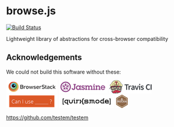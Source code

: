 # browse.js

[![Build Status](https://travis-ci.org/browsejs/browse.js.svg?branch=master)](https://travis-ci.org/browsejs/browse.js)

Lightweight library of abstractions for cross-browser compatibility

## Acknowledgements
We could not build this software without these:

[![BrowserStack](img/browserstack-logo.png)](https://www.browserstack.com) [![Jasmine](img/jasmine-logo.png)](https://jasmine.github.io) [![Travis CI](img/travis-ci-logo.png)](https://travis-ci.org/) [![Can I use](img/caniuse-logo.png)](http://caniuse.com/) [![Quirksmode](img/quirksmode-logo.png)](https://quirksmode.org) [![Mocha](img/mocha-logo.png)](http://mochajs.org/)

https://github.com/testem/testem
